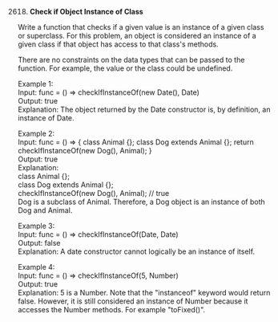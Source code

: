2618. **Check if Object Instance of Class**

Write a function that checks if a given value is an instance of a given class or superclass. For this problem, an object is considered an instance of a given class if that object has access to that class's methods.<br>

There are no constraints on the data types that can be passed to the function. For example, the value or the class could be undefined.<br>

Example 1:<br>
Input: func = () => checkIfInstanceOf(new Date(), Date)<br>
Output: true<br>
Explanation: The object returned by the Date constructor is, by definition, an instance of Date.<br>

Example 2:<br>
Input: func = () => { class Animal {}; class Dog extends Animal {}; return checkIfInstanceOf(new Dog(), Animal); }<br>
Output: true<br>
Explanation:<br>
class Animal {};<br>
class Dog extends Animal {};<br>
checkIfInstanceOf(new Dog(), Animal); // true<br>
Dog is a subclass of Animal. Therefore, a Dog object is an instance of both Dog and Animal.<br>

Example 3:<br>
Input: func = () => checkIfInstanceOf(Date, Date)<br>
Output: false<br>
Explanation: A date constructor cannot logically be an instance of itself.<br>

Example 4:<br>
Input: func = () => checkIfInstanceOf(5, Number)<br>
Output: true<br>
Explanation: 5 is a Number. Note that the "instanceof" keyword would return false. However, it is still considered an instance of Number because it accesses the Number methods. For example "toFixed()".
